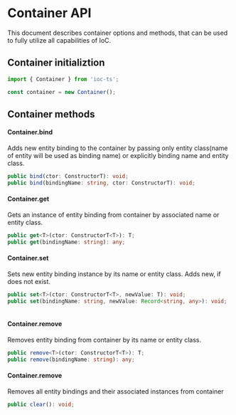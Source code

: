 # Container API
This document describes container options and methods, that can be used to fully utilize all capabilities of IoC.

## Container initializtion
```ts
import { Container } from 'ioc-ts';

const container = new Container();
```

## Container methods

#### Container.bind
Adds new entity binding to the container by passing only entity class(name of entity will be used as binding name) or explicitly binding name and entity class.
```ts
public bind(ctor: ConstructorT): void;
public bind(bindingName: string, ctor: ConstructorT): void;
```

#### Container.get
Gets an instance of entity binding from container by associated name or entity class.
```ts
public get<T>(ctor: ConstructorT<T>): T;
public get(bindingName: string): any;
```

#### Container.set
Sets new entity binding instance by its name or entity class. Adds new, if does not exist.
```ts
public set<T>(ctor: ConstructorT<T>, newValue: T): void;
public set(bindingName: string, newValue: Record<string, any>): void;
 
```

#### Container.remove
Removes entity binding from container by its name or entity class.
```ts
public remove<T>(ctor: ConstructorT<T>): T;
public remove(bindingName: string): any;
```

#### Container.remove
Removes all entity bindings and their associated instances from container
```ts
public clear(): void;
```
